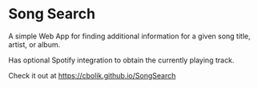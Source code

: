 # Song Search 

A simple Web App for finding additional information for a given song title, artist, or album.

Has optional Spotify integration to obtain the currently playing track.
  
Check it out at https://cbolik.github.io/SongSearch

